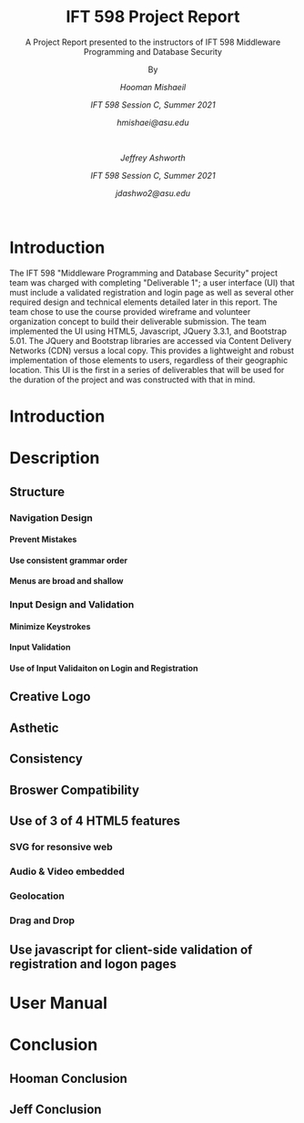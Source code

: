 
<h1 align="center"><strong>IFT 598 Project Report</strong></h1>
<p align="center"> A Project Report presented to the instructors of IFT 598 Middleware Programming and Database Security</p>
<p align="center">By</p>
<p align="center"><em>Hooman Mishaeil</em></p>
<p align="center"><em>IFT 598 Session C, Summer 2021</em></p>
<p align="center"><em>hmishaei@asu.edu</em></p><br>
<p align="center"><em>Jeffrey Ashworth</em></p>
<p align="center"><em>IFT 598 Session C, Summer 2021</em></p>
<p align="center"><em>jdashwo2@asu.edu </em></p><br>
  

# Introduction    
  <p>The IFT 598 "Middleware Programming and Database Security" project team was charged with completing "Deliverable 1"; a user interface (UI) that must include a validated registration and login page as well as several other required design and technical elements detailed later in this report.  The team chose to use the course provided wireframe and volunteer organization concept to build their deliverable submission.  The team implemented the UI using HTML5, Javascript, JQuery 3.3.1, and Bootstrap 5.01.  The JQuery and Bootstrap libraries are accessed via Content Delivery Networks (CDN) versus a local copy.  This provides a lightweight and robust implementation of those elements to users, regardless of their geographic location. This UI is the first in a series of deliverables that will be used for the duration of the project and was constructed with that in mind.</p>

# Introduction


# Description

## Structure

###  Navigation Design

#### Prevent Mistakes

#### Use consistent grammar order

#### Menus are broad and shallow

### Input Design and Validation

#### Minimize Keystrokes

#### Input Validation

#### Use of Input Validaiton on Login and Registration

## Creative Logo

## Asthetic

## Consistency

## Broswer Compatibility

## Use of 3 of 4 HTML5 features

### SVG for resonsive web

### Audio & Video embedded

### Geolocation

### Drag and Drop

## Use javascript for client-side validation of registration and logon pages

# User Manual

# Conclusion

## Hooman Conclusion

## Jeff Conclusion




